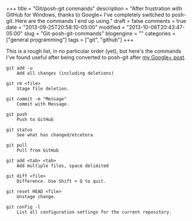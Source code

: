 +++
title = "Git/posh-git commands"
description = "After frustration with GitHub for Windows, thanks to Google+ I've completely switched to posh-git. Here are the commands I end up using."
draft = false
comments = true
date = "2013-09-25T20:58:10-05:00"
modified = "2013-10-06T20:43:47-05:00"
slug = "Git-posh-git-commands"
blogengine = ""
categories = ["general programming"]
tags = ["git", "github"]
+++

<p>This is a rough list, in no particular order (yet), but here's the commands I've found useful after being converted to posh-git after <a href="https://plus.google.com/110143205597803895575/posts/Qk4Cfs5Yi9P">my Google+ post</a>.</p>

<pre><code>git add -u
    Add all changes (including deletions)

git rm &lt;file&gt;
    Stage file deletion.

git commit -m "Message"
    Commit with Message.

git push
    Push to GitHub

git status
    See what has changed/etcetera

git pull
    Pull from GitHub

git add &lt;tab&gt; &lt;tab&gt;
    Add multiple files, space delimited

git diff &lt;file&gt;
    Difference. Use Shift + Q to quit.

git reset HEAD &lt;file&gt;
    Unstage change.

git config -l
    List all configuration settings for the current repository.

</code></pre>
